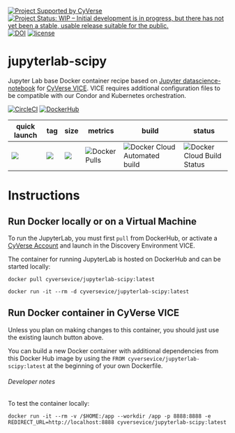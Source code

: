 [![Project Supported by CyVerse](https://img.shields.io/badge/Supported%20by-CyVerse-blue.svg)](https://learning.cyverse.org/projects/vice/en/latest/) [![Project Status: WIP – Initial development is in progress, but there has not yet been a stable, usable release suitable for the public.](https://www.repostatus.org/badges/latest/wip.svg)](https://www.repostatus.org/#wip) [![DOI](https://zenodo.org/badge/DOI/10.5281/zenodo.3246932.svg)](https://doi.org/10.5281/zenodo.3246932) [![license](https://img.shields.io/badge/license-GPLv3-blue.svg)](https://opensource.org/licenses/GPL-3.0)

# jupyterlab-scipy

Jupyter Lab base Docker container recipe based on [Jupyter datascience-notebook](https://hub.docker.com/r/jupyter/scipy-notebook) for [CyVerse VICE](https://cyverse-visual-interactive-computing-environment.readthedocs-hosted.com/en/latest/index.html). VICE requires additional configuration files to be compatible with our Condor and Kubernetes orchestration.

[![CircleCI](https://circleci.com/gh/cyverse-vice/jupyterlab-scipy.svg?style=svg)](https://circleci.com/gh/cyverse-vice/jupyterlab-scipy) [![DockerHub](https://img.shields.io/badge/DockerHub-brightgreen.svg?style=popout&logo=Docker)](https://hub.docker.com/r/cyversevice/jupyterlab-scipy)


quick launch | tag | size | metrics | build | status |  
------------ | --- | ---- | ------- | ------|--------|
<a href="https://de.cyverse.org/de/?type=quick-launch&quick-launch-id=19f6a94b-71b6-4034-a7a5-40f7bea0b85b&app-id=75773c76-8ee1-11e9-907f-008cfa5ae621" target="_blank"><img src="https://de.cyverse.org/Powered-By-CyVerse-blue.svg"></a> | [![](https://images.microbadger.com/badges/version/cyversevice/jupyterlab-scipy.svg)](https://microbadger.com/images/cyversevice/jupyterlab-scipy) | [![](https://images.microbadger.com/badges/image/cyversevice/jupyterlab-scipy.svg)](https://microbadger.com/images/cyversevice/jupyterlab-scipy) | ![Docker Pulls](https://img.shields.io/docker/pulls/cyversevice/jupyterlab-scipy?color=blue&label=pulls&logo=docker&logoColor=white) | ![Docker Cloud Automated build](https://img.shields.io/docker/cloud/automated/cyversevice/jupyterlab-scipy?color=blue&logo=docker&logoColor=white) | ![Docker Cloud Build Status](https://img.shields.io/docker/cloud/build/cyversevice/jupyterlab-scipy?label=docker%20build&logo=docker&logoColor=white)

# Instructions


## Run Docker locally or on a Virtual Machine

To run the JupyterLab, you must first `pull` from DockerHub, or activate a [CyVerse Account](https://user.cyverse.org/services/mine) and launch in the Discovery Environment VICE.

The container for running JupyterLab is hosted on DockerHub and can be started locally:


```
docker pull cyversevice/jupyterlab-scipy:latest
```

```
docker run -it --rm -d cyversevice/jupyterlab-scipy:latest
```

## Run Docker container in CyVerse VICE

Unless you plan on making changes to this container, you should just use the existing launch button above.

You can build a new Docker container with additional dependencies from this Docker Hub image by using the `FROM cyversevice/jupyterlab-scipy:latest` at the beginning of your own Dockerfile.

###### Developer notes

To test the container locally:

```
docker run -it --rm -v /$HOME:/app --workdir /app -p 8888:8888 -e REDIRECT_URL=http://localhost:8888 cyversevice/jupyterlab-scipy:latest
```
